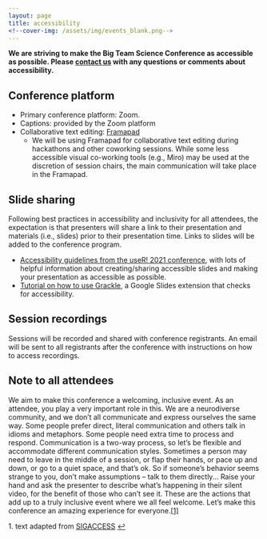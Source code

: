 ```yaml
---
layout: page
title: accessibility
<!--cover-img: /assets/img/events_blank.png-->
---
```


**We are striving to make the Big Team Science Conference as accessible as possible. Please [contact us](mailto:bigteamscienceconference@gmail.com) with any questions or comments about accessibility.** 


## Conference platform

* Primary conference platform: Zoom.
* Captions: provided by the Zoom platform
* Collaborative text editing: [Framapad](https://framapad.org/abc/en/)
  * We will be using Framapad for collaborative text editing during hackathons and other coworking sessions. While some less accessible visual co-working tools (e.g., Miro) may be used at the discretion of session chairs, the main communication will take place in the Framapad.


## Slide sharing

Following best practices in accessibility and inclusivity for all attendees, the expectation is that presenters will share a link to their presentation and materials (i.e., slides) prior to their presentation time. Links to slides will be added to the conference program. 

* [Accessibility guidelines from the useR! 2021 conference](https://user2021.r-project.org/participation/accessibility/), with lots of helpful information about creating/sharing accessible slides and making your presentation as accessible as possible.
* [Tutorial on how to use Grackle](https://teacherscollege.screenstepslive.com/a/1709744-add-grackle-to-your-google-docs-slides-or-sheets), a Google Slides extension that checks for accessibility.


## Session recordings

Sessions will be recorded and shared with conference registrants. An email will be sent to all registrants after the conference with instructions on how to access recordings.


## Note to all attendees

We aim to make this conference a welcoming, inclusive event. As an attendee, you play a very important role in this. We are a neurodiverse community, and we don’t all communicate and express ourselves the same way. Some people prefer direct, literal communication and others talk in idioms and metaphors. Some people need extra time to process and respond. Communication is a two-way process, so let’s be flexible and accommodate different communication styles. Sometimes a person may need to leave in the middle of a session, or flap their hands, or pace up and down, or go to a quiet space, and that’s ok. So if someone’s behavior seems strange to you, don’t make assumptions – talk to them directly... Raise your hand and ask the presenter to describe what’s happening in their silent video, for the benefit of those who can’t see it. These are the actions that add up to a truly inclusive event where we all feel welcome.  Let’s make this conference an amazing experience for everyone.<a id="footnote-1-ref" href="#footnote-1" title="link to footnote">[1]</a>

<p id="footnote-1">
   1. text adapted from <a href="http://www.sigaccess.org/welcome-to-sigaccess/resources/accessible-conference-guide/" title="SIGACCESS">SIGACCESS</a>
      <a href="#footnote-1-ref" title="return to text">&#8617;</a> 
</p>

<!--
Notes:
- accessible conference guide: http://www.sigaccess.org/welcome-to-sigaccess/resources/accessible-conference-guide/#website
- At the start of the conference, if there are attendees in the audience with vision impairments, remind presenters that all slides, videos and visual demos will need to be described as part of the spoken presentation. Session chairs can help re-enforce this.
- Work with the proceedings publishers to ensure that the index and table of contents of the electronic proceedings are available in an accessible format. If they are html, the W3C WCAG 2.0 guidelines apply. For pdf documents, the Adobe Acrobat accessibility check applies (see resources below for more information about creating accessible pdf documents).
- Work with the proceedings chairs to ensure that accepted conference submissions are made accessible. The publishers Sheridan can also help with this if requested.
- Encourage authors to caption videos that will be released by the conference.
-->